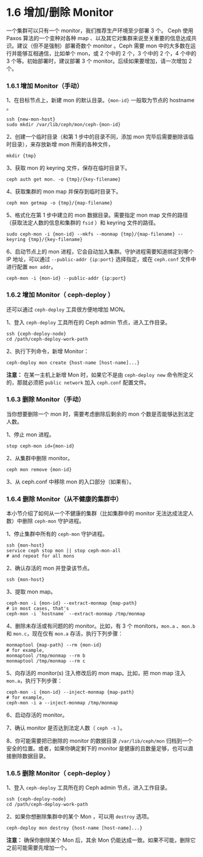 # 1.6 增加/删除 Monitor

一个集群可以只有一个 monitor，我们推荐生产环境至少部署 3 个。 Ceph 使用 Paxos 算法的一个变种对各种 map 、以及其它对集群来说至关重要的信息达成共识。建议（但不是强制）部署奇数个 monitor 。Ceph 需要 mon 中的大多数在运行并能够互相通信，比如单个 mon，或 2 个中的 2 个，3 个中的 2 个，4 个中的 3 个等。初始部署时，建议部署 3 个 monitor。后续如果要增加，请一次增加 2 个。

### 1.6.1 增加 Monitor（手动）

1、在目标节点上，新建 mon 的默认目录。`{mon-id}` 一般取为节点的 hostname 。

	ssh {new-mon-host}
    sudo mkdir /var/lib/ceph/mon/ceph-{mon-id}

2、创建一个临时目录（和第 1 步中的目录不同，添加 mon 完毕后需要删除该临时目录），来存放新增 mon 所需的各种文件，

	mkdir {tmp}

3、获取 mon 的 keyring 文件，保存在临时目录下。

	ceph auth get mon. -o {tmp}/{key-filename}

4、获取集群的 mon map 并保存到临时目录下。

	ceph mon getmap -o {tmp}/{map-filename}

5、格式化在第 1 步中建立的 mon 数据目录。需要指定 mon map 文件的路径（获取法定人数的信息和集群的 `fsid` ）和 keyring 文件的路径。

	sudo ceph-mon -i {mon-id} --mkfs --monmap {tmp}/{map-filename} --keyring {tmp}/{key-filename}

6、启动节点上的 mon 进程，它会自动加入集群。守护进程需要知道绑定到哪个 IP 地址，可以通过 `--public-addr {ip:port}` 选择指定，或在 `ceph.conf` 文件中进行配置 `mon addr`。

	ceph-mon -i {mon-id} --public-addr {ip:port}

### 1.6.2 增加 Monitor（ ceph-deploy ）

还可以通过 `ceph-deploy` 工具很方便地增加 MON。

1、登入 `ceph-deploy` 工具所在的 Ceph admin 节点，进入工作目录。

	ssh {ceph-deploy-node}
	cd /path/ceph-deploy-work-path

2、执行下列命令，新增 Monitor：

	ceph-deploy mon create {host-name [host-name]...}

**注意：** 在某一主机上新增 Mon 时，如果它不是由 `ceph-deploy new` 命令所定义的，那就必须把 `public network` 加入 `ceph.conf` 配置文件。

### 1.6.3 删除 Monitor（手动）

当你想要删除一个 mon 时，需要考虑删除后剩余的 mon 个数是否能够达到法定人数。

1、停止 mon 进程。

	stop ceph-mon id={mon-id}

2、从集群中删除 monitor。

	ceph mon remove {mon-id}

3、从 ceph.conf 中移除 mon 的入口部分（如果有）。

### 1.6.4 删除 Monitor（从不健康的集群中）

本小节介绍了如何从一个不健康的集群（比如集群中的 monitor 无法达成法定人数）中删除 `ceph-mon` 守护进程。

1、停止集群中所有的 `ceph-mon` 守护进程。

	ssh {mon-host}
	service ceph stop mon || stop ceph-mon-all
	# and repeat for all mons

2、确认存活的 mon 并登录该节点。

	ssh {mon-host}

3、提取 mon map。

	ceph-mon -i {mon-id} --extract-monmap {map-path}
	# in most cases, that's
	ceph-mon -i `hostname` --extract-monmap /tmp/monmap

4、删除未存活或有问题的的 monitor。比如，有 3 个 monitors，`mon.a` 、`mon.b` 和 `mon.c`，现在仅有 `mon.a` 存活，执行下列步骤：

    monmaptool {map-path} --rm {mon-id}
    # for example,
    monmaptool /tmp/monmap --rm b
    monmaptool /tmp/monmap --rm c

5、向存活的 monitor(s) 注入修改后的 mon map。比如，把 mon map 注入 `mon.a`，执行下列步骤：

    ceph-mon -i {mon-id} --inject-monmap {map-path}
    # for example,
    ceph-mon -i a --inject-monmap /tmp/monmap

6、启动存活的 monitor。

7、确认 monitor 是否达到法定人数（ `ceph -s` ）。

8、你可能需要把已删除的 monitor 的数据目录 `/var/lib/ceph/mon` 归档到一个安全的位置。或者，如果你确定剩下的 monitor 是健康的且数量足够，也可以直接删除数据目录。

### 1.6.5 删除 Monitor（ ceph-deploy ）

1、登入 `ceph-deploy` 工具所在的 Ceph admin 节点，进入工作目录。

	ssh {ceph-deploy-node}
	cd /path/ceph-deploy-work-path

2、如果你想删除集群中的某个 Mon ，可以用 `destroy` 选项。

	ceph-deploy mon destroy {host-name [host-name]...}

**注意：** 确保你删除某个 Mon 后，其余 Mon 仍能达成一致。如果不可能，删除它之前可能需要先增加一个。